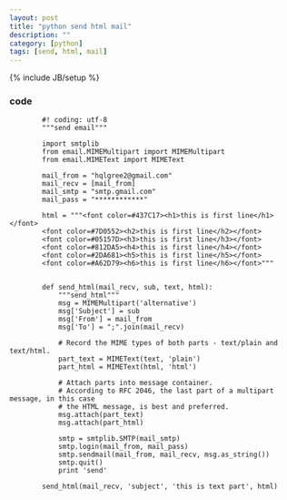 ```yaml
---
layout: post
title: "python send html mail"
description: ""
category: [python]
tags: [send, html, mail]
---
```

{% include JB/setup %}


### code

            #! coding: utf-8
            """send email"""

            import smtplib
            from email.MIMEMultipart import MIMEMultipart
            from email.MIMEText import MIMEText

            mail_from = "hqlgree2@gmail.com"
            mail_recv = [mail_from] 
            mail_smtp = "smtp.gmail.com" 
            mail_pass = "************" 

            html = """<font color=#437C17><h1>this is first line</h1></font>
            <font color=#7D0552><h2>this is first line</h2></font>
            <font color=#05157D><h3>this is first line</h3></font>
            <font color=#812DA5><h4>this is first line</h4></font>
            <font color=#2DA681><h5>this is first line</h5></font>
            <font color=#A62D79><h6>this is first line</h6></font>"""


            def send_html(mail_recv, sub, text, html):
                """send_html"""
                msg = MIMEMultipart('alternative')
                msg['Subject'] = sub
                msg['From'] = mail_from
                msg['To'] = ";".join(mail_recv)

                # Record the MIME types of both parts - text/plain and text/html.
                part_text = MIMEText(text, 'plain')
                part_html = MIMEText(html, 'html')

                # Attach parts into message container.
                # According to RFC 2046, the last part of a multipart message, in this case
                # the HTML message, is best and preferred.
                msg.attach(part_text)
                msg.attach(part_html)

                smtp = smtplib.SMTP(mail_smtp)
                smtp.login(mail_from, mail_pass)
                smtp.sendmail(mail_from, mail_recv, msg.as_string())
                smtp.quit()
                print 'send'

            send_html(mail_recv, 'subject', 'this is text part', html)
